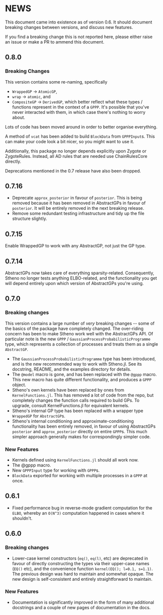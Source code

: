 # NEWS

This document came into existence as of version 0.6. It should document breaking changes
between versions, and discuss new features.

If you find a breaking change this is not reported here, please either raise an issue or
make a PR to ammend this document.

## 0.8.0

### Breaking Changes

This version contains some re-naming, specifically
- `WrappedGP` -> `AtomicGP`,
- `wrap` -> `atomic`, and
- `CompositeGP` -> `DerivedGP`,
which better reflect what these types / functions represent in the context of a `GPPP`.
It's possible that you've never interacted with them, in which case there's nothing to
worry about.

Lots of code has been moved around in order to better organise everything.

A method of `vcat` has been added to build `BlockData` from `GPPPInput`s. This can make
your code look a bit nicer, so you might want to use it.

Additionally, this package no longer depends explicitly upon Zygote or ZygoteRules.
Instead, all AD rules that are needed use ChainRulesCore directly.

Deprecations mentioned in the 0.7 release have also been dropped.

## 0.7.16
- Deprecate `approx_posterior` in favour of `posterior`. This is being removed because it has been removed in AbstractGPs in favour of `posterior`. It will be entirely removed in the next breaking release.
- Remove some redundant testing infrastructure and tidy up the file structure slightly.

## 0.7.15
Enable WrappedGP to work with any AbstractGP, not just the GP type.

## 0.7.14

AbstractGPs now takes care of everything sparsity-related.
Consequently, Stheno no longer tests anything ELBO-related, and the functionality you get
will depend entirely upon which version of AbstractGPs you're using.

## 0.7.0

### Breaking changes

This version contains a large number of _very_ breaking changes -- some of the basics of the package have completely changed. The over-riding concern has been to make Stheno work well with the AbstractGPs API. Of particular note is the new `GPPP` / `GaussianProcessProbabilisticProgramme` type, which represents a collection of processes and treats them as a single `AbstractGP`.

- The `GaussianProcessProbabilisticProgramme` type has been introduced, and is the new recommended way to work with Stheno.jl. See its docstring, README, and the examples directory for details.
- The `@model` macro is gone, and has been replaced with the `@gppp` macro. This new macro has quite different functionality, and produces a `GPPP` object.
- Stheno's own kernels have been replaced by ones from `KernelFunctions.jl`. This has removed a lot of code from the repo, but completely changes the function calls required to build GPs. To upgrade, consult KernelFunctions.jl for equivalent kernels.
- Stheno's internal GP type has been replaced with a wrapper type `WrappedGP` for `AbstractGP`s.
- Stheno's internal conditioning and approximate-conditioning functionality has been entirely removed, in favour of using AbstractGPs `posterior` and `approx_posterior` directly on entire `GPPP`s. This much simpler approach generally makes for correspondingly simpler code.

### New Features

- Kernels defined using `KernelFunctions.jl` should all work now.
- The @gppp macro.
- New `GPPPInput` type for working with `GPPP`s.
- `BlockData` exported for working with multiple processes in a `GPPP` at once.

## 0.6.1

- Fixed performance bug in reverse-mode gradient computation for the `ELBO`, whereby an `O(N^3)` computation happened in cases where it shouldn't.

## 0.6.0

### Breaking changes

- Lower-case kernel constructors (`eq()`, `eq(l)`, etc) are deprecated in favour of directly constructing the types via their upper-case names (`EQ()` etc), and the convenience function `kernel(EQ(); l=0.1, s=1.1)`. The previous design was hard to maintain and somewhat opaque. The new design is self-consistent and entirely straightforward to maintain.

### New Features
- Documentation is significantly improved in the form of many additional docstrings and a couple of new pages of documentation in the docs.
